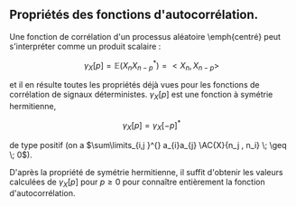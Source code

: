 ## Propriétés des fonctions d'autocorrélation.

Une fonction de corrélation d'un processus aléatoire \emph{centré} peut s'interpréter comme un
produit scalaire :

$$\gamma_X[p]= \mathbb{E}(X_{n}X_{n-p}^{*}) = <X_{n},X_{n-p}>$$

et il en résulte toutes les propriétés déjà vues pour les fonctions de corrélation de signaux
déterministes. $\gamma_X[p]$ est une fonction à symétrie hermitienne, 

$$\gamma_X[p]=\gamma_X[-p]^*$$ 

de type positif (on a $\sum\limits_{i,j }^{} a_{i}a_{j} \AC{X}{n_j , n_i} \; \geq  \; 0$). 

D'après la propriété de symétrie hermitienne, il  suffit d'obtenir les valeurs calculées de $\gamma_X[p]$ pour $p \geq 0$ pour connaître entièrement la fonction d'autocorrélation. 